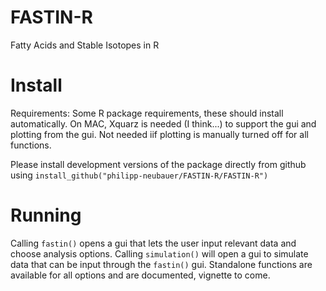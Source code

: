 FASTIN-R
========

Fatty Acids and Stable Isotopes in R

Install
=======

Requirements: Some R package requirements, these should install automatically. On MAC, Xquarz is needed (I think...) to support the gui and plotting from the gui. Not needed iif plotting is manually turned off for all functions.

Please install development versions of the package directly from github using ```install_github("philipp-neubauer/FASTIN-R/FASTIN-R")```

Running
===========

Calling ```fastin()``` opens a gui that lets the user input relevant data and choose analysis options. Calling ```simulation()``` will open a gui to simulate data that can be input through the ```fastin()``` gui. Standalone functions are available for all options and are documented, vignette to come.
